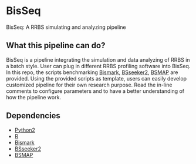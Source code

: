 # BisSeq
BisSeq: A RRBS simulating and analyzing pipeline

## What this pipeline can do?
BisSeq is a pipeline integrating the simulation and data analyzing of RRBS in a batch style. User can plug in different RRBS profiling software into BisSeq. In this repo, the scripts benchmarking [Bismark](https://www.bioinformatics.babraham.ac.uk/projects/bismark/), [BSseeker2](http://pellegrini.mcdb.ucla.edu/BS_Seeker2/), [BSMAP](https://sites.google.com/a/brown.edu/bioinformatics-in-biomed/bsmap-for-methylation) are provided. Using the provided scripts as template, users can easily develop customized pipeline for their own research purpose. Read the in-line comments to configure parameters and to have a better understanding of how the pipeline work.

## Dependencies
* [Python2](https://www.python.org/downloads/release/python-2712/)
* [R](https://cran.r-project.org/)
* [Bismark](https://www.bioinformatics.babraham.ac.uk/projects/bismark/) 
* [BSseeker2](http://pellegrini.mcdb.ucla.edu/BS_Seeker2/)
* [BSMAP](https://sites.google.com/a/brown.edu/bioinformatics-in-biomed/bsmap-for-methylation) 
